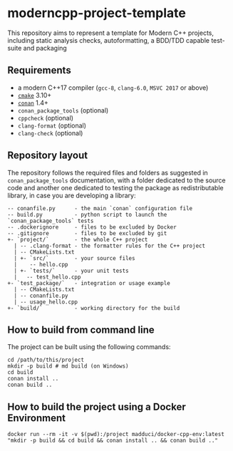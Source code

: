 # moderncpp-project-template

This repository aims to represent a template for Modern C++ projects, including static analysis checks, autoformatting, a BDD/TDD capable test-suite and packaging

## Requirements

* a modern C++17 compiler (`gcc-8`, `clang-6.0`, `MSVC 2017` or above)
* [`cmake`](https://cmake.org) 3.10+
* [`conan`](https://conan.io) 1.4+
* `conan_package_tools` (optional)
* `cppcheck` (optional)
* `clang-format` (optional)
* `clang-check` (optional)

## Repository layout

The repository follows the required files and folders as suggested in `conan_package_tools` documentation, with a folder dedicated to the source code and another one dedicated to testing the package as redistributable library, in case you are developing a library:

```plain
-- conanfile.py      - the main `conan` configuration file
-- build.py          - python script to launch the `conan_package_tools` tests
-- .dockerignore     - files to be excluded by Docker
-- .gitignore        - files to be excluded by git
+- `project/`        - the whole C++ project
  | -- .clang-format - the formatter rules for the C++ project
  | -- CMakeLists.txt
  | +- `src/`        - your source files
  |    -- hello.cpp
  | +- `tests/`      - your unit tests
  |   -- test_hello.cpp
+- `test_package/`   - integration or usage example
  | -- CMakeLists.txt
  | -- conanfile.py
  | -- usage_hello.cpp
+- `build/`          - working directory for the build
```

## How to build from command line

The project can be built using the following commands:

```shell
cd /path/to/this/project
mkdir -p build # md build (on Windows)
cd build
conan install ..
conan build ..
```

## How to build the project using a Docker Environment

`docker run --rm -it -v $(pwd):/project madduci/docker-cpp-env:latest "mkdir -p build && cd build && conan install .. && conan build .."`
